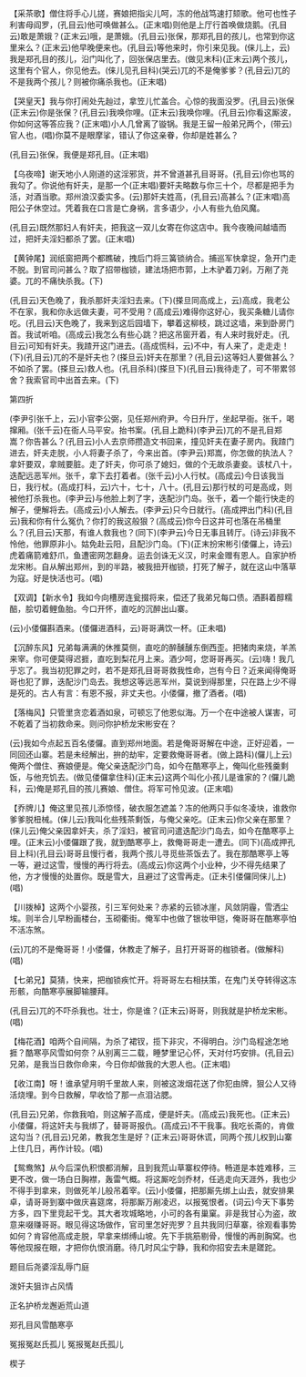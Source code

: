<!-- { "loadSidebar": true } -->
【采茶歌】僧住将手心儿搓，赛娘把指尖儿呵，冻的他战笃速打颏歌。他可也性子利害母阎罗，(孔目云)他可唤做甚么。(正末唱)则他是上厅行首唤做烧鹅。(孔目云)敢是萧娥？(正末云)哦，是萧娥。(孔目云)张保，那郑孔目的孩儿，也常到你这里来么？(正末云)他早晚便来也。(孔目云)等他来时，你引来见我。(俫儿上，云)我是郑孔目的孩儿，沿门叫化了，回张保店里去。(做见末科)(正末云)两个孩儿，这里有个官人，你见他去。(俫儿见孔目科)(哭云)兀的不是俺爹爹？(孔目云)兀的不是我两个孩儿？则被你痛杀我也。(正末唱)

【哭皇天】我与你打闹处先赸过，拿笠儿忙盖合。心惊的我面没罗。(孔目云)张保(正末云)你是张保？(孔目云)我唤你哩。(正末云)我唤你哩。(孔目云)你看这厮波，你如何这等答应我？(正末唱)小人几曾离了镟锅。我是王留一般弟兄两个，(带云)官人也，(唱)你莫不是眼摩挲，错认了你这亲眷，你却是姓甚么？

(孔目云)张保，我便是郑孔目。(正末唱)

【乌夜啼】谢天地小人刚道的这淫邪货，并不曾道甚孔目哥哥。(孔目云)你也骂的我勾了。你说他有奸夫，是那一个(正末唱)要奸夫略数与你三十个，尽都是把手为活，对酒当歌。郑州浪汉委实多。(云)那奸夫姓高，(孔目云)高甚么？(正末唱)高阳公子休空过。凭着我在口言是亡身祸，言多语少，小人有些九伯风魔。

(孔目云)既然那妇人有奸夫，把我这一双儿女寄在你这店中。我今夜晚间越墙而过，把奸夫淫妇都杀了罢。(正末唱)

【黄钟尾】润纸窗把两个都瞧破，拽后门将三簧锁纳合。捕巡军快拿捉，急开门走不脱。到官司问甚么？取了招带枷锁，建法场把市郭，上木驴着刀剁，万剐了尧婆。兀的不痛快杀我。(下)

(孔目云)天色晚了，我杀那奸夫淫妇去来。(下)(搽旦同高成上，云)高成，我老公不在家，我和你永远做夫妻，可不受用？(高成云)难得你这好心，我买条糖儿请你吃。(孔目云)天色晚了，我来到这后园墙下，攀着这柳枝，跳过这墙，来到卧房门首。我试听咱。(高成云)我怎么有些心跳？把这吊窗开着，有人来时我好走。(孔目云)可知有奸夫。我蹅开这门进去。(高成慌科，云)不中，有人来了，走走走！(下)(孔目云)兀的不是奸夫也？(搽旦云)奸夫在那里？(孔目云)这等妇人要做甚么？不如杀了罢。(搽旦云)救人也。(孔目杀科)(搽旦下)(孔目云)我待走了，可不带累邻舍？我索官司中出首去来。(下)


第四折

(李尹引张千上，云)小官李公弼，见任郑州府尹。今日升厅，坐起早衙。张千，喝撺厢。(张千云)在衙人马平安。抬书案。(孔目上跪科)(李尹云)兀的不是孔目郑嵩？你告甚么？(孔目云)小人去京师攒造文书回来，撞见奸夫在妻子房内。我蹅门进去，奸夫走脱，小人将妻子杀了，今来出首。(李尹云)郑嵩，你怎做的执法人？拿奸要双，拿贼要脏。走了奸夫，你可杀了媳妇，做的个无故杀妻妾。该杖八十，迭配远恶军州。张千，拿下去打着者。(张千云)小人行杖。(高成云)今日该我当日，我行杖。(高成打科，云)六十，七十，八十。(孔目云)那行杖的可是高成，则被他打杀我也。(李尹云)与他脸上刺了字，迭配沙门岛。张千，着一个能行快走的解子，便解将去。(高成云)小人解去。(李尹云)只今日就行。(高成押出门科)(孔目云)我和你有什么冤仇？你打的我这般狠？(高成云)你今日这井可也落在吊桶里么？(孔目云)天那，有谁人救我也？(同下)(李尹云)今日无事且转厅。(诗云)非我不怜他，他罪原非小。姑免赴云阳，且配沙门岛。(下)(正末扮宋彬引偻儸上，诗云)虎着痛箭难舒爪，鱼遭密网怎翻身。运去剑诛无义汉，时来金赠有恩人。自家护桥龙宋彬。自从解出郑州，到的半路，被我扭开枷锁，打死了解子，就在这山中落草为寇。好是快活也可。(唱)

【双调】【新水令】我如今向槽房连瓮掇将来，偿还了我弟兄每口债。酒斟着醇糯醅，脍切着鲤鱼胎。今口开怀，直吃的沉醉出山寨。

(云)小偻儸斟酒来。(偻儸进酒科，云)哥哥满饮一杯。(正未唱)

【沉醉东风】兄弟每满满的休推莫侧，直吃的醉醺醺东倒西歪。把猪肉来烧，羊羔来宰。你可便莫得迟捱，直吃到梨花月上来。酒少呵，您哥哥再买。(云)嗨！我几乎忘了。我当初犯罪之时，若不是郑孔目哥哥救我性命，岂有今日？近来闻得俺哥哥也犯了罪，迭配沙门岛去。我想这等远恶军州，莫说到得那里，只在路上少不得是死的。古人有言：有恩不报，非丈夫也。小偻儸，撤了酒者。(唱)

【落梅风】只管里贪恋着酒如泉，可顿忘了他恩似海。万一个在中途被人谋害，可不乾着了当初救命来。则问你护桥龙宋彬安在？

(云)我如今点起五百名偻儸。直到郑州地面。若是俺哥哥解在中途，正好迎着，一同回还山寨。若是未经解出，拚的劫牢，定要救俺哥哥者。(做上路科)(儸儿上云)俺两个僧住、赛娘便是。俺父亲迭配沙门岛，如今在酷寒亭上，俺叫化些残羹剩饭，与他充饥去。(做见偻儸拿住科)(正末云)这两个叫化小孩儿是谁家的？(儸儿跪科，云)俺是郑孔目的孩儿赛娘、僧住。将军可怜见波。(正末唱)

【乔牌儿】俺这里见孩儿添惊怪，破衣服怎遮盖？冻的他两只手似冬凌块，谁救你爹爹脱杻械。(俫儿云)我叫化些残茶剩饭，与俺父亲吃。(正末云)你父亲在那里？(俫儿云)俺父亲因拿奸夫，杀了淫妇，被官司问遣迭配沙门岛去，如今在酷寒亭上哩。(正末云)小偻儸跟了我，就到酷寒亭上，救俺哥哥走一遭去。(同下)(高成押孔目上科)(孔目云)哥哥且慢行者，我两个孩儿寻觅些茶饭去了。我在那酷寒亭上等一等，避过这雪，慢慢的再行将去。(高成云)你这两个小业种，少不得先结果了他，方才慢慢的处置你。既是雪大，且避过了这雪再走。(正未引偻儸同俫儿上)(唱)

【川拨棹】这两个小婴孩，引三军何处来？赤紧的云锁冰崖，风敛阴霾，雪洒尘埃。则半合儿早粉画楼台，玉砌衢街。俺军中也做了银妆甲铠，俺哥哥在酷寒亭怕不活冻煞。

(云)兀的不是俺哥哥！小偻儸，休教走了解子，且打开哥哥的枷锁者。(做解科)(唱)

【七弟兄】莫猜，快来，把枷锁疾忙开。将哥哥左右相扶策，在鬼门关夺转得这冻形骸，向酷寒亭展脚输腰拜。

(孔目云)兀的不吓杀我也。壮士，你是谁？(正末云)哥哥，则我就是护桥龙宋彬。(唱)

【梅花酒】咱两个自间隔，为杀了裙钗，揽下非灾，不得明白。沙门岛程途怎地捱？酷寒亭风雪如何奈？从别离三二载，睡梦里记心怀，天对付巧安排。(孔目云)兄弟，是我当日救你命来，今日你却做我的大恩人也。(正末唱)

【收江南】呀！谁承望月明千里故人来，则被这泼烟花送了你犯由牌，狠公人又待活烧埋。到今日救解，早收恰了那一点泪沾腮。

(孔目云)兄弟，你救我咱，则这解子高成，便是奸夫。(高成云)我死也。(正末云)小偻儸，将这奸夫与我绑了，替哥哥报仇。(高成云)不干我事。我吃长斋的，肯做这勾当？(孔目云)兄弟，教我怎生是好？(正末云)哥哥休谎，同两个孩儿权到山寨上住几日，再作计较。(唱)

【鸳鸯煞】从今后深仇积恨都消解，且到我荒山草寨权停待。畅道是本姓难移，三更不改，做一场白日胸襟，轰雷气概。将这厮吃剑乔材，任逃走向天涯外，我也少不得手到拿来，则做死羊儿般吊着宰。(云)小偻儸，把那厮先绑上山去，就安排果卓，请哥哥到寨中做庆喜筵席，将那厮万剐凌迟，以报冤恨者。(词云)今天下事势方多，四下里竞起干戈。其大者攻城略地，小可的各有巢窠。非是我甘心为盗，故意来啜赚哥哥。眼见得这场做作，官司里怎好兜罗？且共我同归草寨，徐观看事势如何？肯容他高成走脱，早拿来绑缚山坡。先下手挑筋剔骨，慢慢的再剖胸窝。也等他现报在眼，才把你仇恨消磨。待几时风尘宁静，我和你招安去未是蹉跎。

题目后尧婆淫乱辱门庭

泼奸夫狙诈占风情

正名护桥龙邂逅荒山道

郑孔目风雪酷寒亭
　




冤报冤赵氏孤儿
冤报冤赵氏孤儿

楔子

